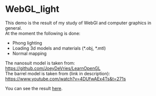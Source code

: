 # WebGL_light

This demo is the result of my study of WebGl and computer graphics in general.  
At the moment the following is done:
* Phong lighting
* Loading 3d models and materials (*.obj, *.mtl)
* Normal mapping
  
  
The nanosuit model is taken from: https://github.com/JoeyDeVries/LearnOpenGL  
The barrel model is taken from (link in description): https://www.youtube.com/watch?v=4DUfwAEx4Ts&t=271s


You can see the result [here](https://pavelspitsin.github.io/demos/WebGLRender.html).
